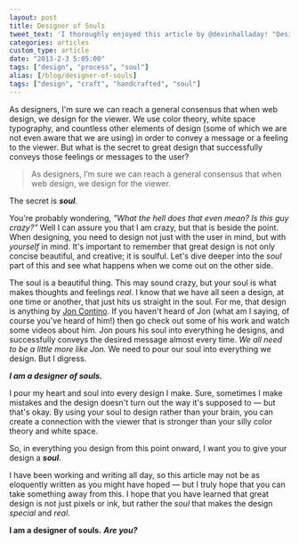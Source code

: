 ```yaml
---
layout: post
title: Designer of Souls
tweet_text: 'I thoroughly enjoyed this article by @devinhalladay! "Designer of Souls":'
categories: articles
custom_type: article
date: "2013-2-3 5:05:00"
tags: ["design", "process", "soul"]
alias: [/blog/designer-of-souls]
tags: ["design", "craft", "handcrafted", "soul"]
---
```

As designers, I'm sure we can reach a general consensus that when web design, we design for the viewer. We use color theory, white space typography, and countless other elements of design (some of which we are not even aware that we are using) in order to convey a message or a feeling to the viewer.
But what is the secret to great design that successfully conveys those feelings or messages to the user?

<blockquote class="pullquote"><p>As designers, I’m sure we can reach a general consensus that when web design, we design for the viewer.</p></blockquote>

The secret is ***soul***.

You're probably wondering, *"What the hell does that even mean? Is this guy crazy?"* Well I can assure you that I am crazy, but that is beside the point.
When designing, you need to design not just with the user in mind, but with *yourself* in mind. It's important to remember that great design is not only concise beautiful, and creative; it is soulful. Let's dive deeper into the *soul* part of this and see what happens when we come out on the other side.

The soul is a beautiful thing. This may sound crazy, but your soul is what makes thoughts and feelings *real*. I know that we have all seen a design, at one time or another, that just hits us straight in the soul. For me, that design is anything by [Jon Contino](http://joncontino.com/). If you haven't heard of Jon (what am I saying, of course you've heard of him!) then go check out some of his work and watch some videos about him. Jon pours his soul into everything he designs, and successfully conveys the desired message almost every time. *We all need to be a little more like Jon.* We need to pour our soul into everything we design. But I digress.

***I am a designer of souls.***

I pour my heart and soul into every design I make. Sure, sometimes I make mistakes and the design doesn't turn out the way it's supposed to — but that's okay. By using your soul to design rather than your brain, you can create a connection with the viewer that is stronger than your silly color theory and white space.

So, in everything you design from this point onward, I want you to give your design a ***soul***.

I have been working and writing all day, so this article may not be as eloquently written as you might have hoped — but I truly hope that you can take something away from this. I hope that you have learned that great design is not just pixels or ink, but rather the *soul* that makes the design *special* and *real*.

**I am a designer of souls.** ***Are you?***